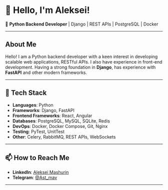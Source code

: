 # 👋 Hello, I'm Aleksei!

🚀 **Python Backend Developer** | Django | REST APIs | PostgreSQL | Docker 

---

## About Me

Hello! I am a Python backend developer with a keen interest in developing scalable web applications, RESTful APIs. I also have experience in front-end development. Having a strong foundation in **Django**, has experience with **FastAPI** and other modern frameworks.

---

## 🔧 Tech Stack

- **Languages**: Python
- **Frameworks**: Django, FastAPI
- **Frontend Frameworks**: React, Angular
- **Databases**: PostgreSQL, MySQL, SQLite, Redis
- **DevOps**: Docker, Docker Compose, Git, Nginx
- **Testing**: PyTest, UnitTest
- **Other**: Celery, RabbitMQ, REST APIs, WebSockets

---

<!--## 🌱 What I'm Currently Learning

- **GraphQL** for building more flexible APIs
- Advanced **Docker** and orchestration tools like **Kubernetes**
- Improving my skills in **AWS** and **serverless architecture**
- Experimenting with **machine learning** models using Python

---
-->


<!--## 📈 My GitHub Stats

![Your GitHub Stats](https://github-readme-stats.vercel.app/api?username=AStmav&show_icons=true&theme=radical)

---
-->

## 📫 How to Reach Me

- **LinkedIn**: [Aleksei Mashurin](https://www.linkedin.com/in/ast-mav/)
- **Telegram**: [@Ast_mav](https://t.me/Ast_mav)

---

<!--## 💡 Fun Fact

When I’m not coding, you can find me exploring **nature** 🌲, playing **guitar** 🎸, or tinkering with **IoT devices** and home automation projects!

---

Feel free to explore my repositories and reach out if you'd like to collaborate on something exciting!
-->

<!--
**AStmav/AStmav** is a ✨ _special_ ✨ repository because its `README.md` (this file) appears on your GitHub profile.

Here are some ideas to get you started:

- 🔭 I’m currently working on ...
- 🌱 I’m currently learning ...
- 👯 I’m looking to collaborate on ...
- 🤔 I’m looking for help with ...
- 💬 Ask me about ...
- 📫 How to reach me: ...
- 😄 Pronouns: ...
- ⚡ Fun fact: ...
-->
